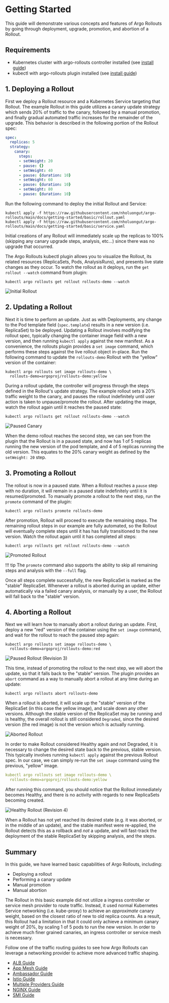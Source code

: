 # Getting Started

This guide will demonstrate various concepts and features of Argo Rollouts by going through
deployment, upgrade, promotion, and abortion of a Rollout.

## Requirements
- Kubernetes cluster with argo-rollouts controller installed (see [install guide](installation.md#controller-installation))
- kubectl with argo-rollouts plugin installed (see [install guide](installation.md#kubectl-plugin-installation))

## 1. Deploying a Rollout

First we deploy a Rollout resource and a Kubernetes Service targeting that Rollout. The example
Rollout in this guide utilizes a canary update strategy which sends 20% of traffic to the canary,
followed by a manual promotion, and finally gradual automated traffic increases for the remainder
of the upgrade. This behavior is described in the following portion of the Rollout spec:

```yaml
spec:
  replicas: 5
  strategy:
    canary:
      steps:
      - setWeight: 20
      - pause: {}
      - setWeight: 40
      - pause: {duration: 10}
      - setWeight: 60
      - pause: {duration: 10}
      - setWeight: 80
      - pause: {duration: 10}
```

Run the following command to deploy the initial Rollout and Service:

```shell
kubectl apply -f https://raw.githubusercontent.com/nholuongut/argo-rollouts/main/docs/getting-started/basic/rollout.yaml
kubectl apply -f https://raw.githubusercontent.com/nholuongut/argo-rollouts/main/docs/getting-started/basic/service.yaml
```

Initial creations of any Rollout will immediately scale up the replicas to 100% (skipping any
canary upgrade steps, analysis, etc...) since there was no upgrade that occurred.

The Argo Rollouts kubectl plugin allows you to visualize the Rollout, its related resources
(ReplicaSets, Pods, AnalysisRuns), and presents live state changes as they occur.
To watch the rollout as it deploys, run the `get rollout --watch` command from plugin:

```shell
kubectl argo rollouts get rollout rollouts-demo --watch
```
![Initial Rollout](getting-started/basic/initial-rollout.png)

## 2. Updating a Rollout

Next it is time to perform an update. Just as with Deployments, any change to the Pod template
field (`spec.template`) results in a new version (i.e. ReplicaSet) to be deployed. Updating a
Rollout involves modifying the rollout spec, typically changing the container image field with
a new version, and then running  `kubectl apply` against the new manifest. As a convenience, the
rollouts plugin provides a `set image` command, which performs these steps against the live rollout
object in-place. Run the following command to update the `rollouts-demo` Rollout with the "yellow"
version of the container:

```shell
kubectl argo rollouts set image rollouts-demo \
  rollouts-demo=argoproj/rollouts-demo:yellow
```

During a rollout update, the controller will progress through the steps defined in the Rollout's
update strategy. The example rollout sets a 20% traffic weight to the canary, and pauses the rollout
indefinitely until user action is taken to unpause/promote the rollout. After updating the image, 
watch the rollout again until it reaches the paused state:

```shell
kubectl argo rollouts get rollout rollouts-demo --watch
```

![Paused Canary](getting-started/basic/paused-rollout.png)

When the demo rollout reaches the second step, we can see from the plugin that the Rollout is in
a paused state, and now has 1 of 5 replicas running the new version of the pod template, and 4 of 5
replicas running the old version. This equates to the 20% canary weight as defined by the
`setWeight: 20` step.

## 3. Promoting a Rollout

The rollout is now in a paused state. When a Rollout reaches a `pause` step with no duration, it 
will remain in a paused state indefinitely until it is resumed/promoted. To manually promote a
rollout to the next step, run the `promote` command of the plugin:

```shell
kubectl argo rollouts promote rollouts-demo
```

After promotion, Rollout will proceed to execute the remaining steps. The remaining rollout steps
in our example are fully automated, so the Rollout will eventually complete steps until it has has
fully transitioned to the new version. Watch the rollout again until it has completed all steps:

```shell
kubectl argo rollouts get rollout rollouts-demo --watch
```

![Promoted Rollout](getting-started/basic/promoted-rollout.png)

!!! tip
    The `promote` command also supports the ability to skip all remaining steps and analysis with the
    `--full` flag.

Once all steps complete successfully, the new ReplicaSet is marked as the "stable" ReplicaSet.
Whenever a rollout is aborted during an update, either automatically via a failed canary analysis,
or manually by a user, the Rollout will fall back to the "stable" version.

## 4. Aborting a Rollout

Next we will learn how to manually abort a rollout during an update. First, deploy a new "red"
version of the container using the `set image` command, and wait for the rollout to reach the
paused step again:

```shell
kubectl argo rollouts set image rollouts-demo \
  rollouts-demo=argoproj/rollouts-demo:red
```

![Paused Rollout (Revision 3)](getting-started/basic/paused-rollout-rev3.png)

This time, instead of promoting the rollout to the next step, we will abort the update, so that it
falls back to the "stable" version. The plugin provides an `abort` command as a way to manually
abort a rollout at any time during an update:

```shell
kubectl argo rollouts abort rollouts-demo
```

When a rollout is aborted, it will scale up the "stable" version of the ReplicaSet (in this
case the yellow image), and scale down any other versions. Although the stable version of the
ReplicaSet may be running and is healthy, the overall rollout is still considered `Degraded`, 
since the desired version (the red image) is not the version which is actually running.

![Aborted Rollout](getting-started/basic/aborted-rollout.png)

In order to make Rollout considered Healthy again and not Degraded, it is necessary to change the
desired state back to the previous, stable version. This typically involves running `kubectl apply`
against the previous Rollout spec. In our case, we can simply re-run the `set image` command using
the previous, "yellow" image.

```yaml
kubectl argo rollouts set image rollouts-demo \
  rollouts-demo=argoproj/rollouts-demo:yellow
```

After running this command, you should notice that the Rollout immediately becomes Healthy, and
there is no activity with regards to new ReplicaSets becoming created.

![Healthy Rollout (Revision 4)](getting-started/basic/healthy-rollout-rev4.png)

When a Rollout has not yet reached its desired state (e.g. it was aborted, or in the middle of
an update), and the stable manifest were re-applied, the Rollout detects this as a rollback 
and *not* a update, and will fast-track the deployment of the stable ReplicaSet by skipping
analysis, and the steps.

## Summary

In this guide, we have learned basic capabilities of Argo Rollouts, including:

* Deploying a rollout
* Performing a canary update
* Manual promotion
* Manual abortion 

The Rollout in this basic example did not utilize a ingress controller or service mesh provider
to route traffic. Instead, it used normal Kubernetes Service networking (i.e. kube-proxy) to achieve
an *approximate* canary weight, based on the closest ratio of new to old replica counts.
As a result, this Rollout had a limitation in that it could only achieve a minimum canary
weight of 20%, by scaling 1 of 5 pods to run the new version. In order to achieve much
finer grained canaries, an ingress controller or service mesh is necessary.

Follow one of the traffic routing guides to see how Argo Rollouts can leverage a networking
provider to achieve more advanced traffic shaping.

* [ALB Guide](getting-started/alb/index.md)
* [App Mesh Guide](getting-started/appmesh/index.md)
* [Ambassador Guide](getting-started/ambassador/index.md)
* [Istio Guide](getting-started/istio/index.md)
* [Multiple Providers Guide](getting-started/mixed/index.md)
* [NGINX Guide](getting-started/nginx/index.md)
* [SMI Guide](getting-started/smi/index.md)
